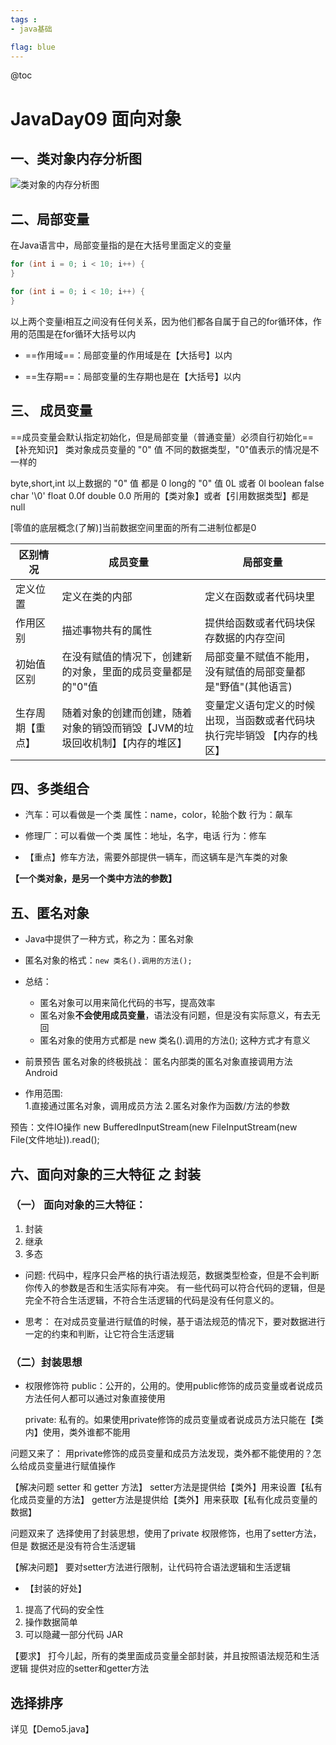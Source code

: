 ```yaml
---
tags : 
- java基础

flag: blue
---
```


@toc

# JavaDay09 面向对象

## 一、类对象内存分析图

![类对象的内存分析图]($resource/%E7%B1%BB%E5%AF%B9%E8%B1%A1%E7%9A%84%E5%86%85%E5%AD%98%E5%88%86%E6%9E%90%E5%9B%BE.png)

## 二、局部变量
   
  在Java语言中，局部变量指的是在大括号里面定义的变量
 
```java
for (int i = 0; i < 10; i++) {    
}

for (int i = 0; i < 10; i++) {   
}
```
   以上两个变量i相互之间没有任何关系，因为他们都各自属于自己的for循环体，作用的范围是在for循环大括号以内
    
* ==作用域==：局部变量的作用域是在【大括号】以内
- ==生存期==：局部变量的生存期也是在【大括号】以内
    
## 三、 成员变量
==成员变量会默认指定初始化，但是局部变量（普通变量）必须自行初始化==
  【补充知识】
  类对象成员变量的 "0" 值
  不同的数据类型，"0"值表示的情况是不一样的
  
  byte,short,int
  以上数据的 "0" 值 都是 0
  long的 "0" 值   0L 或者 0l
  boolean         false
  char            '\0'
  float           0.0f
  double          0.0
  所用的【类对象】或者【引用数据类型】都是 null
  
  [零值的底层概念(了解)]当前数据空间里面的所有二进制位都是0

区别情况 | 成员变量 | 局部变量
---|---|---
定义位置|定义在类的内部 | 定义在函数或者代码块里
作用区别|描述事物共有的属性 | 提供给函数或者代码块保存数据的内存空间
初始值区别|在没有赋值的情况下，创建新的对象，里面的成员变量都是的"0"值 | 局部变量不赋值不能用，没有赋值的局部变量都是"野值"(其他语言) 
生存周期【重点】|随着对象的创建而创建，随着对象的销毁而销毁【JVM的垃圾回收机制】【内存的堆区】|变量定义语句定义的时候出现，当函数或者代码块执行完毕销毁 【内存的栈区】


## 四、多类组合
    
  - 汽车：可以看做是一个类
      属性：name，color，轮胎个数
      行为：飙车
  
 -  修理厂：可以看做一个类
      属性：地址，名字，电话
      行为：修车
  
  - 【重点】修车方法，需要外部提供一辆车，而这辆车是汽车类的对象
  
  **【一个类对象，是另一个类中方法的参数】**

## 五、匿名对象
- Java中提供了一种方式，称之为：匿名对象
	
- 匿名对象的格式：`new 类名().调用的方法();`

- 总结：
  - 匿名对象可以用来简化代码的书写，提高效率
  - 匿名对象**不会使用成员变量**，语法没有问题，但是没有实际意义，有去无回
  - 匿名对象的使用方式都是 new 类名().调用的方法(); 这种方式才有意义
  
- 前景预告
    匿名对象的终极挑战：
        匿名内部类的匿名对象直接调用方法
        Android
- 作用范围:   
   1.直接通过匿名对象，调用成员方法
   2.匿名对象作为函数/方法的参数
    
预告：文件IO操作
   new BufferedInputStream(new FileInputStream(new File(文件地址)).read();

## 六、面向对象的三大特征 之 封装

### （一） 面向对象的三大特征：    
1. 封装
2. 继承
3. 多态

- 问题:
代码中，程序只会严格的执行语法规范，数据类型检查，但是不会判断你传入的参数是否和生活实际有冲突。
有一些代码可以符合代码的逻辑，但是完全不符合生活逻辑，不符合生活逻辑的代码是没有任何意义的。

- 思考：
在对成员变量进行赋值的时候，基于语法规范的情况下，要对数据进行一定的约束和判断，让它符合生活逻辑

### （二）封装思想

- 权限修饰符
	public：公开的，公用的。使用public修饰的成员变量或者说成员方法任何人都可以通过对象直接使用
	
	private: 私有的。如果使用private修饰的成员变量或者说成员方法只能在【类内】使用，类外谁都不能用

问题又来了：
用private修饰的成员变量和成员方法发现，类外都不能使用的？怎么给成员变量进行赋值操作

【解决问题 setter 和 getter 方法】
setter方法是提供给【类外】用来设置【私有化成员变量的方法】
getter方法是提供给【类外】用来获取【私有化成员变量的数据】

问题双来了
选择使用了封装思想，使用了private 权限修饰，也用了setter方法，但是
数据还是没有符合生活逻辑

【解决问题】
要对setter方法进行限制，让代码符合语法逻辑和生活逻辑

- 【封装的好处】
1. 提高了代码的安全性
2. 操作数据简单
3. 可以隐藏一部分代码 JAR

【要求】
打今儿起，所有的类里面成员变量全部封装，并且按照语法规范和生活逻辑
提供对应的setter和getter方法

## 选择排序
详见【Demo5.java】


